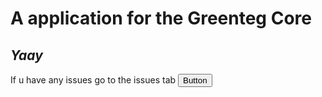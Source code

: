 # A application for the Greenteg Core
## _______________Yaay_______________
If u have any issues go to the issues tab
<button>Button</button>
